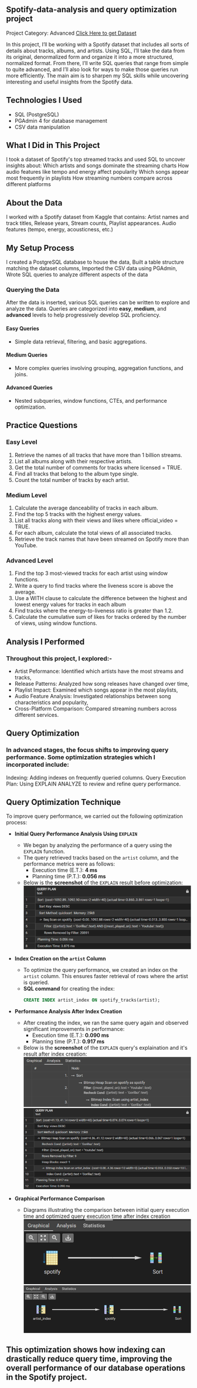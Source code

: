 ## Spotify-data-analysis and query optimization project
Project Category: Advanced
[Click Here to get Dataset](https://www.kaggle.com/datasets/sanjanchaudhari/spotify-dataset)


In this project, I’ll be working with a Spotify dataset that includes all sorts of details about tracks, albums, and artists. Using SQL, I’ll take the data from its original, denormalized form and organize it into a more structured, normalized format. From there, I’ll write SQL queries that range from simple to quite advanced, and I’ll also look for ways to make those queries run more efficiently. The main aim is to sharpen my SQL skills while uncovering interesting and useful insights from the Spotify data.

## Technologies I Used
- SQL (PostgreSQL)
- PGAdmin 4 for database management
- CSV data manipulation

## What I Did in This Project
I took a dataset of Spotify's top streamed tracks and used SQL to uncover insights about:
Which artists and songs dominate the streaming charts
How audio features like tempo and energy affect popularity
Which songs appear most frequently in playlists
How streaming numbers compare across different platforms


## About the Data
I worked with a Spotify dataset from Kaggle that contains:
Artist names and track titles, Release years, Stream counts, Playlist appearances. Audio features (tempo, energy, acousticness, etc.)


## My Setup Process
I created a PostgreSQL database to house the data, Built a table structure matching the dataset columns, Imported the CSV data using PGAdmin, Wrote SQL queries to analyze different aspects of the data


### Querying the Data
After the data is inserted, various SQL queries can be written to explore and analyze the data. Queries are categorized into **easy**, **medium**, and **advanced** levels to help progressively develop SQL proficiency.

#### Easy Queries
- Simple data retrieval, filtering, and basic aggregations.
  
#### Medium Queries
- More complex queries involving grouping, aggregation functions, and joins.
  
#### Advanced Queries
- Nested subqueries, window functions, CTEs, and performance optimization.


## Practice Questions 
### Easy Level
1. Retrieve the names of all tracks that have more than 1 billion streams.
2. List all albums along with their respective artists.
3. Get the total number of comments for tracks where licensed = TRUE.
4. Find all tracks that belong to the album type single.
5. Count the total number of tracks by each artist.

### Medium Level
1. Calculate the average danceability of tracks in each album.
2. Find the top 5 tracks with the highest energy values.
3. List all tracks along with their views and likes where official_video = TRUE.
4. For each album, calculate the total views of all associated tracks.
5. Retrieve the track names that have been streamed on Spotify more than YouTube.

### Advanced Level
1. Find the top 3 most-viewed tracks for each artist using window functions.
2. Write a query to find tracks where the liveness score is above the average.
3. Use a WITH clause to calculate the difference between the highest and lowest energy values for tracks in each album
5. Find tracks where the energy-to-liveness ratio is greater than 1.2.
6. Calculate the cumulative sum of likes for tracks ordered by the number of views, using window functions.


## Analysis I Performed 
### Throughout this project, I explored:-
- Artist Peformance: Identified which artists have the most streams and tracks,
- Release Patterns: Analyzed how song releases have changed over time,
- Playlist Impact: Examined which songs appear in the most playlists,
- Audio Feature Analysis: Investigated relationships between song characteristics and popularity,
- Cross-Platform Comparison: Compared streaming numbers across different services.


## Query Optimization
### In advanced stages, the focus shifts to improving query performance. Some optimization strategies which I incorporated include:
Indexing: Adding indexes on frequently queried columns.
Query Execution Plan: Using EXPLAIN ANALYZE to review and refine query performance.


## Query Optimization Technique 

To improve query performance, we carried out the following optimization process:

- **Initial Query Performance Analysis Using `EXPLAIN`**
    - We began by analyzing the performance of a query using the `EXPLAIN` function.
    - The query retrieved tracks based on the `artist` column, and the performance metrics were as follows:
        - Execution time (E.T.): **4 ms**
        - Planning time (P.T.): **0.056 ms**
    - Below is the **screenshot** of the `EXPLAIN` result before optimization:
      ![EXPLAIN Before Index](https://github.com/thesmartlad/Spotify-data-analysis/blob/main/before%20query%20optimization.png)

- **Index Creation on the `artist` Column**
    - To optimize the query performance, we created an index on the `artist` column. This ensures faster retrieval of rows where the artist is queried.
    - **SQL command** for creating the index:
      ```sql
      CREATE INDEX artist_index ON spotify_tracks(artist);
      ```

- **Performance Analysis After Index Creation**
    - After creating the index, we ran the same query again and observed significant improvements in performance:
        - Execution time (E.T.): **0.090 ms**
        - Planning time (P.T.): **0.917 ms**
    - Below is the **screenshot** of the `EXPLAIN` query's explaination and it's result after index creation:
      ![Performance Graph](https://github.com/thesmartlad/Spotify-data-analysis/blob/main/after%20query%20optimization%20(analysis).png)
      ![EXPLAIN After Index](https://github.com/thesmartlad/Spotify-data-analysis/blob/main/after%20query%20optimization.png)

- **Graphical Performance Comparison**
    - Diagrams illustrating the comparison between initial query execution time and optimized query execution time after index creation
      ![Performance Graph](https://github.com/thesmartlad/Spotify-data-analysis/blob/main/before%20query%20optimization%20(graphical).png)
      ![Performance Graph](https://github.com/thesmartlad/Spotify-data-analysis/blob/main/after%20query%20optimization%20(graphical).png)


This optimization shows how indexing can drastically reduce query time, improving the overall performance of our database operations in the Spotify project.
---
